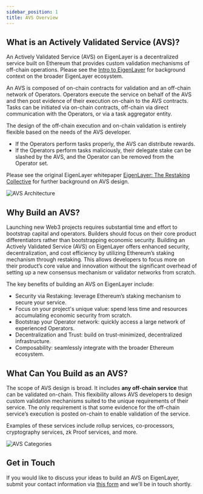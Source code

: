 ```yaml
---
sidebar_position: 1
title: AVS Overview
---
```



## What is an Actively Validated Service (AVS)?


An Actively Validated Service (AVS) on EigenLayer is a decentralized service built on Ethereum that provides custom validation mechanisms of off-chain operations. Please see the [Intro to EigenLayer](https://docs.eigenlayer.xyz/eigenlayer/overview/) for background context on the broader EigenLayer ecosystem.

An AVS is composed of on-chain contracts for validation and an off-chain network of Operators. Operators execute the service on behalf of the AVS and then post evidence of their execution on-chain to the AVS contracts. Tasks can be initiated via on-chain contracts, off-chain via direct communication with the Operators, or via a task aggregator entity.

The design of the off-chain execution and on-chain validation is entirely flexible based on the needs of the AVS developer. 
- If the Operators perform tasks properly, the AVS can distribute rewards.
- If the Operators perform tasks maliciously, their delegate stake can be slashed by the AVS, and the Operator can be removed from the Operator set. 

 Please see the original EigenLayer whitepaper [EigenLayer: The Restaking Collective](/docs/eigenlayer/overview/whitepaper.md) for further background on AVS design.

![AVS Architecture](/img/avs/avs-architecture-v2.png)


## Why Build an AVS?

Launching new Web3 projects requires substantial time and effort to bootstrap capital and operators. Builders should focus on their core product differentiators rather than bootstrapping economic security. Building an Actively Validated Service (AVS) on EigenLayer offers enhanced security, decentralization, and cost efficiency by utilizing Ethereum’s staking mechanism through restaking. This allows developers to focus more on their product’s core value and innovation without the significant overhead of setting up a new consensus mechanism or validator networks from scratch.

The key benefits of building an AVS on EigenLayer include:
- Security via Restaking: leverage Ethereum’s staking mechanism to secure your service.
- Focus on your project's unique value: spend less time and resources accumulating economic security from scratch.
- Bootstrap your Operator network: quickly access a large network of experienced Operators.
- Decentralization and Trust: build on trust-minimized, decentralized infrastructure.
- Composability: seamlessly integrate with the broader Ethereum ecosystem.


## What Can You Build as an AVS?

The scope of AVS design is broad. It includes **any off-chain service** that can be validated on-chain. This flexibility allows AVS developers to design custom validation mechanisms suited to the unique requirements of their service. The only requirement is that some evidence for the off-chain service’s execution is posted on-chain to enable validation of the service.

Examples of these services include rollup services, co-processors, cryptography services, zk Proof services, and more.

![AVS Categories](/img/avs/avs-categories.png)


## Get in Touch

If you would like to discuss your ideas to build an AVS on EigenLayer, submit your contact information via [this form](https://share.hsforms.com/1BksFoaPjSk2l3pQ5J4EVCAein6l) and we'll be in touch shortly.
